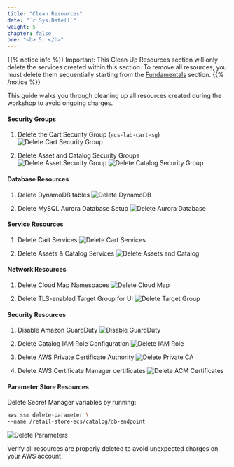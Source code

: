 ```yaml
---
title: "Clean Resources"
date: "`r Sys.Date()`"
weight: 5
chapter: false
pre: "<b> 5. </b>"
---
```


{{% notice info %}}
Important: This Clean Up Resources section will only delete the services created within this section.
To remove all resources, you must delete them sequentially starting from the [Fundamentals](https://aws-fcj-ecs-workshop.github.io/Amazon-ECS-Immersion-Day/fundamentals/) section.
{{% /notice %}}

This guide walks you through cleaning up all resources created during the workshop to avoid ongoing charges.

#### Security Groups
1. Delete the Cart Security Group (`ecs-lab-cart-sg`)
![Delete Cart Security Group](/images/5-clean-resources/image.png)

2. Delete Asset and Catalog Security Groups
![Delete Asset Security Group](/images/5-clean-resources/image-4.png)
![Delete Catalog Security Group](/images/5-clean-resources/image-5.png)

#### Database Resources
1. Delete DynamoDB tables
![Delete DynamoDB](/images/5-clean-resources/image-1.png)

2. Delete MySQL Aurora Database Setup
![Delete Aurora Database](/images/5-clean-resources/image-8.png)

#### Service Resources
1. Delete Cart Services
![Delete Cart Services](/images/5-clean-resources/image-2.png)

2. Delete Assets & Catalog Services
![Delete Assets and Catalog](/images/5-clean-resources/image-13.png)

#### Network Resources
1. Delete Cloud Map Namespaces
![Delete Cloud Map](/images/5-clean-resources/image-6.png)

2. Delete TLS-enabled Target Group for UI
![Delete Target Group](/images/5-clean-resources/image-12.png)

#### Security Resources
1. Disable Amazon GuardDuty
![Disable GuardDuty](/images/5-clean-resources/image-3.png)

2. Delete Catalog IAM Role Configuration
![Delete IAM Role](/images/5-clean-resources/image-7.png)

3. Delete AWS Private Certificate Authority
![Delete Private CA](/images/5-clean-resources/image-10.png)

4. Delete AWS Certificate Manager certificates
![Delete ACM Certificates](/images/5-clean-resources/image-11.png)

#### Parameter Store Resources
Delete Secret Manager variables by running:
```bash
aws ssm delete-parameter \
--name /retail-store-ecs/catalog/db-endpoint
```
![Delete Parameters](/images/5-clean-resources/image-9.png)

Verify all resources are properly deleted to avoid unexpected charges on your AWS account.